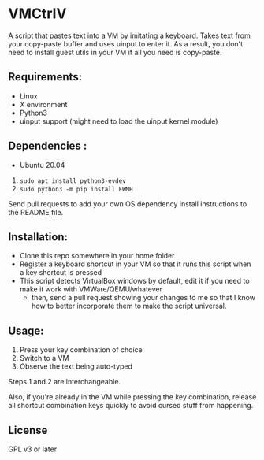 # VMCtrlV

A script that pastes text into a VM by imitating a keyboard. Takes text from your copy-paste buffer and uses uinput to enter it.
As a result, you don't need to install guest utils in your VM if all you need is copy-paste.

## Requirements:

- Linux
- X environment
- Python3
- uinput support (might need to load the uinput kernel module)

## Dependencies :

- Ubuntu 20.04
1. `sudo apt install python3-evdev`
2. `sudo python3 -m pip install EWMH`

Send pull requests to add your own OS dependency install instructions to the README file.

## Installation:
 
- Clone this repo somewhere in your home folder
- Register a keyboard shortcut in your VM so that it runs this script when a key shortcut is pressed
- This script detects VirtualBox windows by default, edit it if you need to make it work with VMWare/QEMU/whatever
    - then, send a pull request showing your changes to me so that I know how to better incorporate them to make the script universal.

## Usage:

1. Press your key combination of choice
2. Switch to a VM
3. Observe the text being auto-typed

Steps 1 and 2 are interchangeable.

Also, if you're already in the VM while pressing the key combination, release all shortcut combination keys quickly
to avoid cursed stuff from happening.

## License

GPL v3 or later
